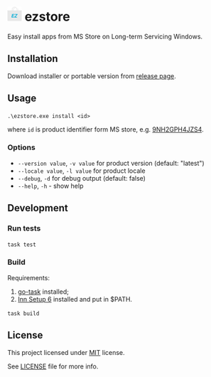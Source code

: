 # ![icon](/winres/icon16.png) ezstore
Easy install apps from MS Store on Long-term Servicing Windows.

## Installation

Download installer or portable version from
[release page](https://github.com/blbrdv/ezstore/releases).

## Usage

`.\ezstore.exe install <id>`

where `id` is product identifier form MS store, e.g.
[9NH2GPH4JZS4](https://apps.microsoft.com/store/detail/tiktok/9NH2GPH4JZS4).

### Options
  - `--version value`, `-v value` for product version (default: "latest")
  - `--locale value`, `-l value` for product locale
  - `--debug`, `-d` for debug output (default: false)
  - `--help`, `-h` - show help

## Development

### Run tests

`task test`

### Build

Requirements:

 1. [go-task](https://github.com/go-task/task) installed;
 2. [Inn Setup 6](https://jrsoftware.org/isinfo.php) installed and put in $PATH.

`task build`

## License

This project licensed under [MIT](https://opensource.org/license/mit/) license.

See [LICENSE](LICENSE) file for more info.
